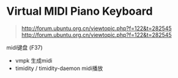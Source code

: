 # Virtual MIDI Piano Keyboard

> http://forum.ubuntu.org.cn/viewtopic.php?f=122&t=282545
> http://forum.ubuntu.org.cn/viewtopic.php?f=122&t=282545

midi键盘 (F37)

* vmpk 生成midi
* timidity / timidity-daemon midi播放


